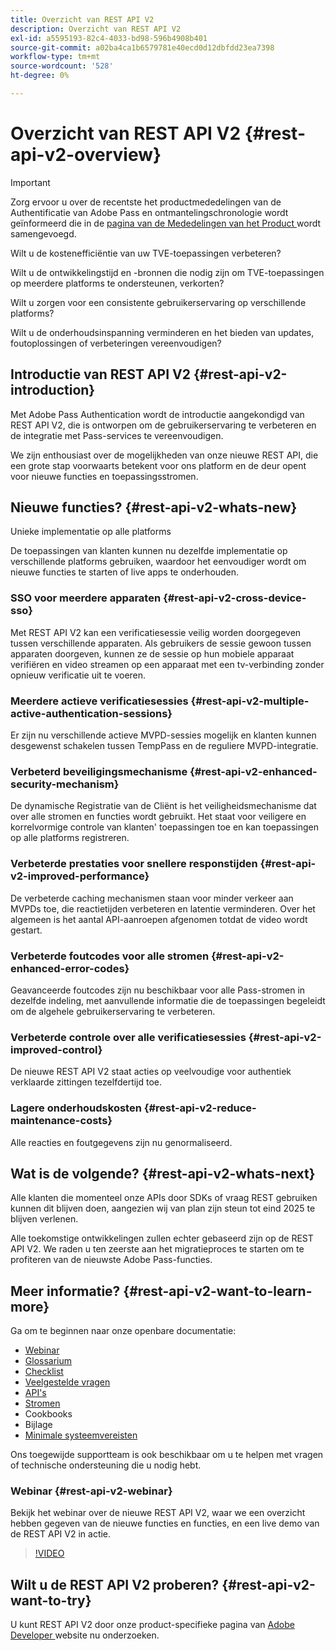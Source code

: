 ```yaml
---
title: Overzicht van REST API V2
description: Overzicht van REST API V2
exl-id: a5595193-82c4-4033-bd98-596b4908b401
source-git-commit: a02ba4ca1b6579781e40ecd0d12dbfdd23ea7398
workflow-type: tm+mt
source-wordcount: '528'
ht-degree: 0%

---
```


# Overzicht van REST API V2 {#rest-api-v2-overview}

>[!IMPORTANT]
>
> Zorg ervoor u over de recentste het productmededelingen van de Authentificatie van Adobe Pass en ontmantelingschronologie wordt geïnformeerd die in de [ pagina van de Mededelingen van het Product ](/help/authentication/product-announcements.md) wordt samengevoegd.

Wilt u de kostenefficiëntie van uw TVE-toepassingen verbeteren?

Wilt u de ontwikkelingstijd en -bronnen die nodig zijn om TVE-toepassingen op meerdere platforms te ondersteunen, verkorten?

Wilt u zorgen voor een consistente gebruikerservaring op verschillende platforms?

Wilt u de onderhoudsinspanning verminderen en het bieden van updates, foutoplossingen of verbeteringen vereenvoudigen?

## Introductie van REST API V2 {#rest-api-v2-introduction}

Met Adobe Pass Authentication wordt de introductie aangekondigd van REST API V2, die is ontworpen om de gebruikerservaring te verbeteren en de integratie met Pass-services te vereenvoudigen.

We zijn enthousiast over de mogelijkheden van onze nieuwe REST API, die een grote stap voorwaarts betekent voor ons platform en de deur opent voor nieuwe functies en toepassingsstromen.

## Nieuwe functies? {#rest-api-v2-whats-new}

Unieke implementatie op alle platforms

De toepassingen van klanten kunnen nu dezelfde implementatie op verschillende platforms gebruiken, waardoor het eenvoudiger wordt om nieuwe functies te starten of live apps te onderhouden.

### SSO voor meerdere apparaten {#rest-api-v2-cross-device-sso}

Met REST API V2 kan een verificatiesessie veilig worden doorgegeven tussen verschillende apparaten. Als gebruikers de sessie gewoon tussen apparaten doorgeven, kunnen ze de sessie op hun mobiele apparaat verifiëren en video streamen op een apparaat met een tv-verbinding zonder opnieuw verificatie uit te voeren.

### Meerdere actieve verificatiesessies {#rest-api-v2-multiple-active-authentication-sessions}

Er zijn nu verschillende actieve MVPD-sessies mogelijk en klanten kunnen desgewenst schakelen tussen TempPass en de reguliere MVPD-integratie.

### Verbeterd beveiligingsmechanisme {#rest-api-v2-enhanced-security-mechanism}

De dynamische Registratie van de Cliënt is het veiligheidsmechanisme dat over alle stromen en functies wordt gebruikt. Het staat voor veiligere en korrelvormige controle van klanten&#39; toepassingen toe en kan toepassingen op alle platforms registreren.

### Verbeterde prestaties voor snellere responstijden {#rest-api-v2-improved-performance}

De verbeterde caching mechanismen staan voor minder verkeer aan MVPDs toe, die reactietijden verbeteren en latentie verminderen. Over het algemeen is het aantal API-aanroepen afgenomen totdat de video wordt gestart.

### Verbeterde foutcodes voor alle stromen {#rest-api-v2-enhanced-error-codes}

Geavanceerde foutcodes zijn nu beschikbaar voor alle Pass-stromen in dezelfde indeling, met aanvullende informatie die de toepassingen begeleidt om de algehele gebruikerservaring te verbeteren.

### Verbeterde controle over alle verificatiesessies {#rest-api-v2-improved-control}

De nieuwe REST API V2 staat acties op veelvoudige voor authentiek verklaarde zittingen tezelfdertijd toe.

### Lagere onderhoudskosten {#rest-api-v2-reduce-maintenance-costs}

Alle reacties en foutgegevens zijn nu genormaliseerd.

## Wat is de volgende? {#rest-api-v2-whats-next}

Alle klanten die momenteel onze APIs door SDKs of vraag REST gebruiken kunnen dit blijven doen, aangezien wij van plan zijn steun tot eind 2025 te blijven verlenen.

Alle toekomstige ontwikkelingen zullen echter gebaseerd zijn op de REST API V2. We raden u ten zeerste aan het migratieproces te starten om te profiteren van de nieuwste Adobe Pass-functies.

## Meer informatie? {#rest-api-v2-want-to-learn-more}

Ga om te beginnen naar onze openbare documentatie:

- [Webinar](#rest-api-v2-webinar)
- [Glossarium](rest-api-v2-glossary.md)
- [Checklist](rest-api-v2-checklist.md)
- [Veelgestelde vragen](rest-api-v2-faqs.md)
- [API&#39;s](apis/rest-api-v2-apis-overview.md)
- [Stromen](flows/rest-api-v2-flows-overview.md)
- Cookbooks
- Bijlage
- [Minimale systeemvereisten](/help/authentication/integration-guide-programmers/minimum-system-requirements.md)

Ons toegewijde supportteam is ook beschikbaar om u te helpen met vragen of technische ondersteuning die u nodig hebt.

### Webinar {#rest-api-v2-webinar}

Bekijk het webinar over de nieuwe REST API V2, waar we een overzicht hebben gegeven van de nieuwe functies en functies, en een live demo van de REST API V2 in actie.

>[!VIDEO](https://video.tv.adobe.com/v/3457461/?quality=12&learn=on)

## Wilt u de REST API V2 proberen? {#rest-api-v2-want-to-try}

U kunt REST API V2 door onze product-specifieke pagina van [ Adobe Developer ](https://developer.adobe.com/adobe-pass/) website nu onderzoeken.
